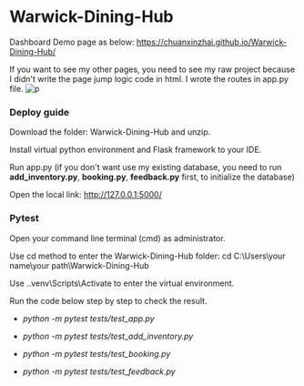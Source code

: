 # Warwick-Dining-Hub
Dashboard Demo page as below: https://chuanxinzhai.github.io/Warwick-Dining-Hub/

If you want to see my other pages, you need to see my raw project because I didn't write the page jump logic code in html. I wrote the routes in app.py file.
![p](https://github.com/ChuanxinZhai/Warwick-Dining-Hub/assets/94314784/e0f729af-e12a-469b-b247-1030aeed4c66)


### Deploy guide
Download the folder: Warwick-Dining-Hub and unzip.

Install virtual python environment and Flask framework to your IDE.

Run app.py (if you don't want use my existing database, you need to run **add_inventory.py**, **booking.py**, **feedback.py** first, to initialize the database)

Open the local link: http://127.0.0.1:5000/

### Pytest
Open your command line terminal (cmd) as administrator.

Use cd method to enter the Warwick-Dining-Hub folder: cd C:\Users\your name\your path\Warwick-Dining-Hub

Use .\.venv\Scripts\Activate to enter the virtual environment.

Run the code below step by step to check the result.

- _python -m pytest tests/test_app.py_

- _python -m pytest tests/test_add_inventory.py_

- _python -m pytest tests/test_booking.py_

- _python -m pytest tests/test_feedback.py_

